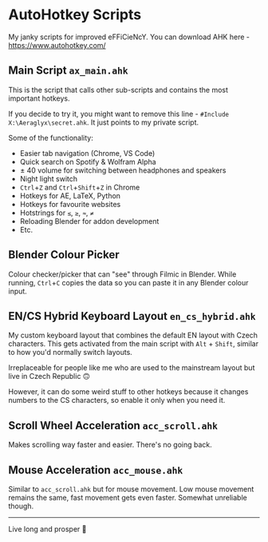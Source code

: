 # AutoHotkey Scripts

My janky scripts for improved eFFiCieNcY. You can download AHK here - https://www.autohotkey.com/


## Main Script `ax_main.ahk`

This is the script that calls other sub-scripts and contains the most important hotkeys.

If you decide to try it, you might want to remove this line - `#Include X:\Aeraglyx\secret.ahk`. It just points to my private script.

Some of the functionality:
- Easier tab navigation (Chrome, VS Code)
- Quick search on Spotify & Wolfram Alpha
- ± 40 volume for switching between headphones and speakers
- Night light switch
- `Ctrl`+`Z` and `Ctrl`+`Shift`+`Z` in Chrome
- Hotkeys for AE, LaTeX, Python
- Hotkeys for favourite websites
- Hotstrings for `≤`, `≥`, `≈`, `≠`
- Reloading Blender for addon development
- Etc.


## Blender Colour Picker

Colour checker/picker that can "see" through Filmic in Blender. While running, `Ctrl`+`C` copies the data so you can paste it in any Blender colour input.


## EN/CS Hybrid Keyboard Layout `en_cs_hybrid.ahk`

My custom keyboard layout that combines the default EN layout with Czech characters. This gets activated from the main script with `Alt` + `Shift`, similar to how you'd normally switch layouts.

Irreplaceable for people like me who are used to the mainstream layout but live in Czech Republic 🙃

However, it can do some weird stuff to other hotkeys because it changes numbers to the CS characters, so enable it only when you need it.


## Scroll Wheel Acceleration `acc_scroll.ahk`

Makes scrolling way faster and easier. There's no going back.


## Mouse Acceleration `acc_mouse.ahk`

Similar to `acc_scroll.ahk` but for mouse movement. Low mouse movement remains the same, fast movement gets even faster. Somewhat unreliable though.


---
Live long and prosper 🖖
